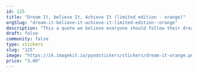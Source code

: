 ```yaml
---
id: 125
title: "Dream It, believe It, Achieve It (limited edition - orange)"
orgSlug: "dream-it-believe-it-achieve-it-limited-edition--orange"
description: "This a quote we believe everyone should follow their dreams."
draft: false
community: false
type: stickers
slug: "125"
image: "https://ik.imagekit.io/pyodstickers/stickers/dream-it-orange.png"
price: "3.00"
---
```

